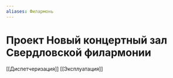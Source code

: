 ```yaml
---
aliases: Филармонь
---
```


# Проект Новый концертный зал Свердловской филармонии



[[Диспетчеризация]]
[[Эксплуатация]]